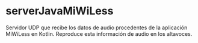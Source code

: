 # serverJavaMiWiLess

Servidor UDP que recibe los datos de audio procedentes de la aplicación MiWiLess en Kotlin. Reproduce esta información de audio en los altavoces.
